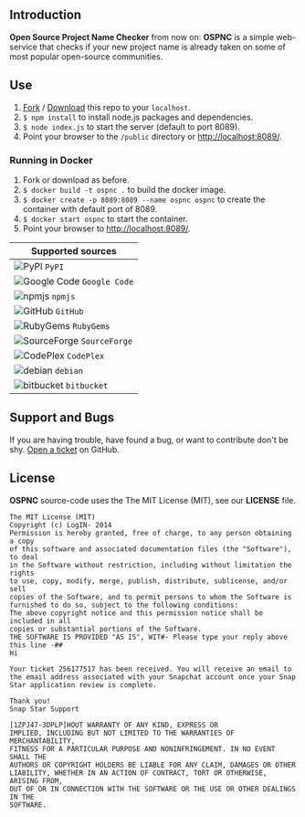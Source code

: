 ## Introduction
**Open Source Project Name Checker** from now on: **OSPNC** is a simple web-service that checks if your new
project name is already taken on some of most popular open-source communities.

## Use
1. [Fork](https://github.com/LogIN-/ospnc/fork) / [Download](https://github.com/LogIN-/ospnc/archive/master.zip) this repo to your `localhost`.
2. `$ npm install` to install node.js packages and dependencies.
3. `$ node index.js` to start the server (default to port 8089).
4. Point your browser to the `/public` directory or [http://localhost:8089/](http://localhost:8089/).

### Running in Docker
1. Fork or download as before.
2. `$ docker build -t ospnc .` to build the docker image.
3. `$ docker create -p 8089:8089 --name ospnc ospnc` to create the container with default port of 8089.
4. `$ docker start ospnc` to start the container.
4. Point your browser to [http://localhost:8089/](http://localhost:8089/).

Supported sources |
--- |
![PyPI](https://raw.githubusercontent.com/LogIN-/ospnc/master/public/template/images/favicons/pypi_16x16.png "PyPI") `PyPI` |
![Google Code](https://raw.githubusercontent.com/LogIN-/ospnc/master/public/template/images/favicons/google-code_16x16.png "Google Code") `Google Code` |
![npmjs](https://raw.githubusercontent.com/LogIN-/ospnc/master/public/template/images/favicons/npmjs_16x16.png "npmjs") `npmjs` |
![GitHub](https://raw.githubusercontent.com/LogIN-/ospnc/master/public/template/images/favicons/github_16x16.png "GitHub") `GitHub` |
![RubyGems](https://raw.githubusercontent.com/LogIN-/ospnc/master/public/template/images/favicons/rubygems_16x16.png "RubyGems") `RubyGems` |
![SourceForge](https://raw.githubusercontent.com/LogIN-/ospnc/master/public/template/images/favicons/sourceforge_16x16.png "SourceForge") `SourceForge` |
![CodePlex](https://raw.githubusercontent.com/LogIN-/ospnc/master/public/template/images/favicons/codeplex_16x16.png "CodePlex") `CodePlex` |
![debian](https://raw.githubusercontent.com/LogIN-/ospnc/master/public/template/images/favicons/debian_16x16.png "debian") `debian` |
![bitbucket](https://raw.githubusercontent.com/LogIN-/ospnc/master/public/template/images/favicons/bitbucket_16x16.png "bitbucket") `bitbucket` |


## Support and Bugs
If you are having trouble, have found a bug, or want to contribute don't be shy.
[Open a ticket](https://github.com/LogIN-/ospnc/issues) on GitHub.

## License
**OSPNC** source-code uses the The MIT License (MIT), see our **LICENSE** file.
```
The MIT License (MIT)
Copyright (c) LogIN- 2014
Permission is hereby granted, free of charge, to any person obtaining a copy
of this software and associated documentation files (the "Software"), to deal
in the Software without restriction, including without limitation the rights
to use, copy, modify, merge, publish, distribute, sublicense, and/or sell
copies of the Software, and to permit persons to whom the Software is
furnished to do so, subject to the following conditions:
The above copyright notice and this permission notice shall be included in all
copies or substantial portions of the Software.
THE SOFTWARE IS PROVIDED "AS IS", WIT#- Please type your reply above this line -##
Hi

Your ticket 256177517 has been received. You will receive an email to the email address associated with your Snapchat account once your Snap Star application review is complete.

Thank you!
Snap Star Support

[1ZPJ47-3DPLP]HOUT WARRANTY OF ANY KIND, EXPRESS OR
IMPLIED, INCLUDING BUT NOT LIMITED TO THE WARRANTIES OF MERCHANTABILITY,
FITNESS FOR A PARTICULAR PURPOSE AND NONINFRINGEMENT. IN NO EVENT SHALL THE
AUTHORS OR COPYRIGHT HOLDERS BE LIABLE FOR ANY CLAIM, DAMAGES OR OTHER
LIABILITY, WHETHER IN AN ACTION OF CONTRACT, TORT OR OTHERWISE, ARISING FROM,
OUT OF OR IN CONNECTION WITH THE SOFTWARE OR THE USE OR OTHER DEALINGS IN THE
SOFTWARE.
```
